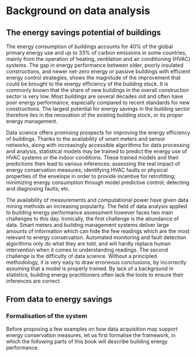 # Background on data analysis

## The energy savings potential of buildings

The energy consumption of buildings accounts for 40% of the global primary energy use and up to 33% of carbon emissions in some countries, mainly from the operation of heating, ventilation and air conditioning (HVAC) systems. The gap in energy performance between older, poorly insulated constructions, and newer net-zero energy or passive buildings with efficient energy control strategies, shows the magnitude of the improvement that could be brought to the energy efficiency of the building stock. It is commonly known that the share of new buildings in the overall construction sector is very low. Most buildings are several decades old and often have poor energy performance, especially compared to recent standards for new constructions. The largest potential for energy savings in the building sector therefore lies in the renovation of the existing building stock, or its proper energy management.

Data science offers promising prospects for improving the energy efficiency of buildings. Thanks to the availability of smart meters and sensor networks, along with increasingly accessible algorithms for data processing and analysis, statistical models may be trained to predict the energy use of HVAC systems or the indoor conditions. These trained models and their predictions then lead to various inferences: assessing the real impact of energy conservation measures; identifying HVAC faults or physical properties of the envelope in order to provide incentive for retrofitting; minimizing energy consumption through model	predictive control; detecting and diagnosing faults; etc.

The availability of measurements and computational power have given data mining methods an increasing popularity. The field of data analysis applied to building energy performance assessment however faces two main challenges to this day. Ironically, the first challenge is the abundance of data. Smart meters and building management systems deliver large amounts of information which can hide the few readings which are the most relevant to energy conservation. Automated monitoring and fault detection algorithms only do what they are told, and will hardly replace human intervention when it comes to understanding readings. The second challenge is the difficulty of data science. Without a principled methodology, it is very easy to draw erroneous conclusions, by incorrectly assuming that a model is properly trained. By lack of a background in statistics, building energy practitioners often lack the tools to ensure their inferences are correct.

## From data to energy savings

### Formalisation of the system

Before proposing a few examples on how data acquisition may support energy conservation measures, let us first formalise the framework, in which the following parts of this book will describe building energy performance.
